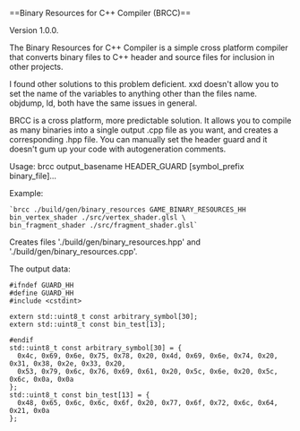 ==Binary Resources for C++ Compiler (BRCC)==

Version 1.0.0.

The Binary Resources for C++ Compiler is a simple cross platform compiler that
converts binary files to C++ header and source files for inclusion in other 
projects.

I found other solutions to this problem deficient. xxd doesn't allow you to
set the name of the variables to anything other than the files name. objdump,
ld, both have the same issues in general.

BRCC is a cross platform, more predictable solution. It allows you to compile 
as many binaries into a single output .cpp file as you want, and creates a
corresponding .hpp file. You can manually set the header guard and it doesn't 
gum up your code with autogeneration comments.

Usage: brcc output_basename HEADER_GUARD [symbol_prefix binary_file]...

Example: 

    `brcc ./build/gen/binary_resources GAME_BINARY_RESOURCES_HH bin_vertex_shader ./src/vertex_shader.glsl \
    bin_fragment_shader ./src/fragment_shader.glsl`

Creates files './build/gen/binary_resources.hpp' and './build/gen/binary_resources.cpp'.

The output data:

```lang=cpp
#ifndef GUARD_HH
#define GUARD_HH
#include <cstdint>

extern std::uint8_t const arbitrary_symbol[30];
extern std::uint8_t const bin_test[13];

#endif
std::uint8_t const arbitrary_symbol[30] = {
  0x4c, 0x69, 0x6e, 0x75, 0x78, 0x20, 0x4d, 0x69, 0x6e, 0x74, 0x20, 0x31, 0x38, 0x2e, 0x33, 0x20,
  0x53, 0x79, 0x6c, 0x76, 0x69, 0x61, 0x20, 0x5c, 0x6e, 0x20, 0x5c, 0x6c, 0x0a, 0x0a
};
std::uint8_t const bin_test[13] = {
  0x48, 0x65, 0x6c, 0x6c, 0x6f, 0x20, 0x77, 0x6f, 0x72, 0x6c, 0x64, 0x21, 0x0a
};

```
